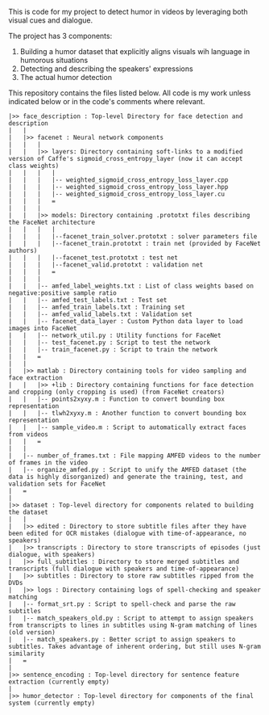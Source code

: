 This is code for my project to detect humor in videos by leveraging both visual cues and dialogue.


The project has 3 components:

1. Building a humor dataset that explicitly aligns visuals wih language in humorous situations
2. Detecting and describing the speakers' expressions
3. The actual humor detection


This repository contains the files listed below. All code is my work unless indicated below or in the code's comments where relevant.

	|>> face_description : Top-level Directory for face detection and description
	|	|
	|	|>> facenet : Neural network components
	|	|	|
	|	|	|>> layers: Directory containing soft-links to a modified version of Caffe's sigmoid_cross_entropy_layer (now it can accept class weights)
	|	|	|	|
	|	|	|	|-- weighted_sigmoid_cross_entropy_loss_layer.cpp
	|	|	|	|-- weighted_sigmoid_cross_entropy_loss_layer.hpp
	|	|	|	|-- weighted_sigmoid_cross_entropy_loss_layer.cu
	|	|	|	=
	|	|	|	
	|	|	|>> models: Directory containing .prototxt files describing the FaceNet architecture
	|	|	|	|
	|	|	|	|--facenet_train_solver.prototxt : solver parameters file
	|	|	|	|--facenet_train.prototxt : train net (provided by FaceNet authors)
	|	|	|	|--facenet_test.prototxt : test net
	|	|	|	|--facenet_valid.prototxt : validation net
	|	|	|	=
	|	|	|
	|	|	|-- amfed_label_weights.txt : List of class weights based on negative:positive sample ratio
	|	|	|-- amfed_test_labels.txt : Test set
	|	|	|-- amfed_train_labels.txt : Training set
	|	|	|-- amfed_valid_labels.txt : Validation set
	|	|	|-- facenet_data_layer : Custom Python data layer to load images into FaceNet
	|	|	|-- network_util.py : Utility functions for FaceNet
	|	|	|-- test_facenet.py : Script to test the network
	|	|	|-- train_facenet.py : Script to train the network
	|	|	=
	|	|
	|	|>> matlab : Directory containing tools for video sampling and face extraction
	|	|	|>> +lib : Directory containing functions for face detection and cropping (only cropping is used) (from FaceNet creators) 
	|	|	|-- points2xyxy.m : Function to convert bounding box representation
	|	|	|-- tlwh2xyxy.m : Another function to convert bounding box representation
	|	|	|-- sample_video.m : Script to automatically extract faces from videos
	|	|	=
	|	|	
	|	|-- number_of_frames.txt : File mapping AMFED videos to the number of frames in the video
	|	|-- organize_amfed.py : Script to unify the AMFED dataset (the data is highly disorganized) and generate the training, test, and validation sets for FaceNet
	|	=
	|
	|>> dataset : Top-level directory for components related to building the dataset
	|	|
	|	|>> edited : Directory to store subtitle files after they have been edited for OCR mistakes (dialogue with time-of-appearance, no speakers)
	|	|>> transcripts : Directory to store transcripts of episodes (just dialogue, with speakers)
	|	|>> full_subtitles : Directory to store merged subtitles and transcripts (full dialogue with speakers and time-of-appearance)
	|	|>> subtitles : Directory to store raw subtitles ripped from the DVDs
	|	|>> logs : Directory containing logs of spell-checking and speaker matching
	|	|-- format_srt.py : Script to spell-check and parse the raw subtitles
	|	|-- match_speakers_old.py : Script to attempt to assign speakers from transcripts to lines in subtitles using N-gram matching of lines (old version)
	|	|-- match_speakers.py : Better script to assign speakers to subtitles. Takes advantage of inherent ordering, but still uses N-gram similarity
	|	=
	|
	|>> sentence_encoding : Top-level directory for sentence feature extraction (currently empty)
	|
	|>> humor_detector : Top-level directory for components of the final system (currently empty)
